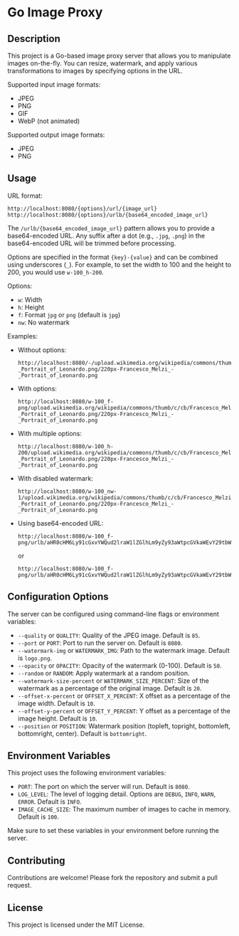 # Go Image Proxy

## Description

This project is a Go-based image proxy server that allows you to manipulate images on-the-fly. You can resize, watermark, and apply various transformations to images by specifying options in the URL.

Supported input image formats:

- JPEG
- PNG
- GIF
- WebP (not animated)

Supported output image formats:

- JPEG
- PNG

## Usage

URL format:

```
http://localhost:8080/{options}/url/{image_url}
http://localhost:8080/{options}/urlb/{base64_encoded_image_url}
```

The `/urlb/{base64_encoded_image_url}` pattern allows you to provide a base64-encoded URL. Any suffix after a dot (e.g., `.jpg`, `.png`) in the base64-encoded URL will be trimmed before processing.

Options are specified in the format `{key}-{value}` and can be combined using underscores (`_`). For example, to set the width to 100 and the height to 200, you would use `w-100_h-200`.

Options:

- `w`: Width
- `h`: Height
- `f`: Format `jpg` or `png` (default is `jpg`)
- `nw`: No watermark

Examples:

- Without options:
  ```
  http://localhost:8080/-/upload.wikimedia.org/wikipedia/commons/thumb/c/cb/Francesco_Melzi_-_Portrait_of_Leonardo.png/220px-Francesco_Melzi_-_Portrait_of_Leonardo.png
  ```
- With options:
  ```
  http://localhost:8080/w-100_f-png/upload.wikimedia.org/wikipedia/commons/thumb/c/cb/Francesco_Melzi_-_Portrait_of_Leonardo.png/220px-Francesco_Melzi_-_Portrait_of_Leonardo.png
  ```
- With multiple options:
  ```
  http://localhost:8080/w-100_h-200/upload.wikimedia.org/wikipedia/commons/thumb/c/cb/Francesco_Melzi_-_Portrait_of_Leonardo.png/220px-Francesco_Melzi_-_Portrait_of_Leonardo.png
  ```
- With disabled watermark:
  ```
  http://localhost:8080/w-100_nw-1/upload.wikimedia.org/wikipedia/commons/thumb/c/cb/Francesco_Melzi_-_Portrait_of_Leonardo.png/220px-Francesco_Melzi_-_Portrait_of_Leonardo.png
  ```
- Using base64-encoded URL:
  ```
  http://localhost:8080/w-100_f-png/urlb/aHR0cHM6Ly91cGxvYWQud2lraW1lZGlhLm9yZy93aWtpcGVkaWEvY29tbW9ucy90aHVtYi9jL2NiL0ZyYW5jZXNjb19NZWx6aV8tX1BvcnRyYWl0X29mX0xlb25hcmRvLnBuZy8yMjBweC1GcmFuY2VzY29fTWVsemlfLV9Qb3J0cmFpdF9vZl9MZW9uYXJkby5wbmc=
  ```
  or
  ```
  http://localhost:8080/w-100_f-png/urlb/aHR0cHM6Ly91cGxvYWQud2lraW1lZGlhLm9yZy93aWtpcGVkaWEvY29tbW9ucy90aHVtYi9jL2NiL0ZyYW5jZXNjb19NZWx6aV8tX1BvcnRyYWl0X29mX0xlb25hcmRvLnBuZy8yMjBweC1GcmFuY2VzY29fTWVsemlfLV9Qb3J0cmFpdF9vZl9MZW9uYXJkby5wbmc=.png
  ```

## Configuration Options

The server can be configured using command-line flags or environment variables:

- `--quality` or `QUALITY`: Quality of the JPEG image. Default is `85`.
- `--port` or `PORT`: Port to run the server on. Default is `8080`.
- `--watermark-img` or `WATERMARK_IMG`: Path to the watermark image. Default is `logo.png`.
- `--opacity` or `OPACITY`: Opacity of the watermark (0-100). Default is `50`.
- `--random` or `RANDOM`: Apply watermark at a random position.
- `--watermark-size-percent` or `WATERMARK_SIZE_PERCENT`: Size of the watermark as a percentage of the original image. Default is `20`.
- `--offset-x-percent` or `OFFSET_X_PERCENT`: X offset as a percentage of the image width. Default is `10`.
- `--offset-y-percent` or `OFFSET_Y_PERCENT`: Y offset as a percentage of the image height. Default is `10`.
- `--position` or `POSITION`: Watermark position (topleft, topright, bottomleft, bottomright, center). Default is `bottomright`.

## Environment Variables

This project uses the following environment variables:

- `PORT`: The port on which the server will run. Default is `8080`.
- `LOG_LEVEL`: The level of logging detail. Options are `DEBUG`, `INFO`, `WARN`, `ERROR`. Default is `INFO`.
- `IMAGE_CACHE_SIZE`: The maximum number of images to cache in memory. Default is `100`.

Make sure to set these variables in your environment before running the server.

## Contributing

Contributions are welcome! Please fork the repository and submit a pull request.

## License

This project is licensed under the MIT License.
